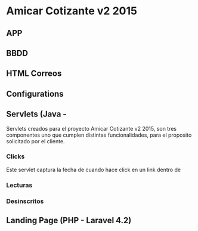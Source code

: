 # Amicar Cotizante v2 2015
## APP
## BBDD
## HTML Correos
## Configurations 
## Servlets (Java - 
Servlets creados para el proyecto Amicar Cotizante v2 2015, son tres componentes uno que cumplen distintas funcionalidades, para el proposito solicitado por el cliente.
### Clicks
Este servlet captura la fecha de cuando hace click en un link dentro de 
### Lecturas
### Desinscritos

## Landing Page (PHP - Laravel 4.2)

